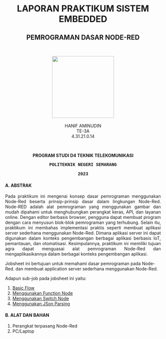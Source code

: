 <h1 align="center">LAPORAN PRAKTIKUM SISTEM EMBEDDED</h1>
<h2 align="center"> PEMROGRAMAN DASAR NODE-RED </h2>
<br>
<p align="center">
  <img src="https://en.polines.ac.id/images/logo_bw.jpg" width="200" height="200">
<br>
<br>HANIF AMINUDIN
<br>TE-3A
<br>4.31.21.0.14</p>
<br>
<b><p align="center">PROGRAM STUDI D4 TEKNIK TELEKOMUNIKASI</p>
<p style="font-family:courier;" align="center">POLITEKNIK NEGERI SEMARANG</p>
<p style="font-family:courier;" align="center">2023</p></b> 

#### A. ABSTRAK
<p align="justify">
  Pada praktikum ini mengenai konsep dasar pemrograman menggunakan Node-Red beserta prinsip-prinsip dasar dalam lingkungan Node-Red. Node-RED adalah alat pemrograman yang menggunakan gambar dan mudah dipahami untuk menghubungkan perangkat keras, API, dan layanan online. Dengan editor berbasis browser, pengguna dapat membuat program dengan cara menyusun blok-blok pemrograman yang terhubung. Selain itu, praktikum ini membahas implementasi praktis seperti membuat aplikasi server sederhana menggunakan Node-Red. Dimana aplikasi server ini dapat digunakan dalam konteks pengembangan berbagai aplikasi berbasis IoT, pemantauan, dan otomatisasi. Kesimpulannya, praktikum ini memiliki tujuan agra dapat menguasai alat pemrograman Node-Red dan mengaplikasikannya dalam berbagai konteks pengembangan aplikasi. 

Jobsheet ini bertujuan untuk memahami dasar pemrograman pada Node-Red.
dan membuat application server sederhana menggunakan
Node-Red. </p>
Adapun sub-job pada jobsheet ini yaitu:
  1. <a href="https://github.com/sekarnaa/sistem-embedded-new/blob/3109ffba56a6651e297c5c38887e264d5c86906a/Laporan%205/Basic%20Flow.md">Basic Flow</a>
  2. <a href="https://github.com/sekarnaa/sistem-embedded-new/blob/e5b8d3fb2356e756d8579639d8aa9c6b4a310f3b/Laporan%205/Menggunakan%20Function%20Node.md">Menggunakan Function Node</a>
  3. <a href="https://github.com/sekarnaa/sistem-embedded-new/blob/94718b950b25e0b237db1dd778b486ad36917cba/Laporan%205/Menggunakan%20Switch%20Node.md">Menggunakan Switch Node</a>
  4. <a href="https://github.com/sekarnaa/sistem-embedded-new/blob/d8228ce402005825dde1f7af29b607970d83dfc6/Laporan%205/Menggunakan%20JSon%20Parsing.md">Menggunakan JSon Parsing</a>
  
#### B. ALAT DAN BAHAN
1) Perangkat terpasang Node-Red
2) PC/Laptop


